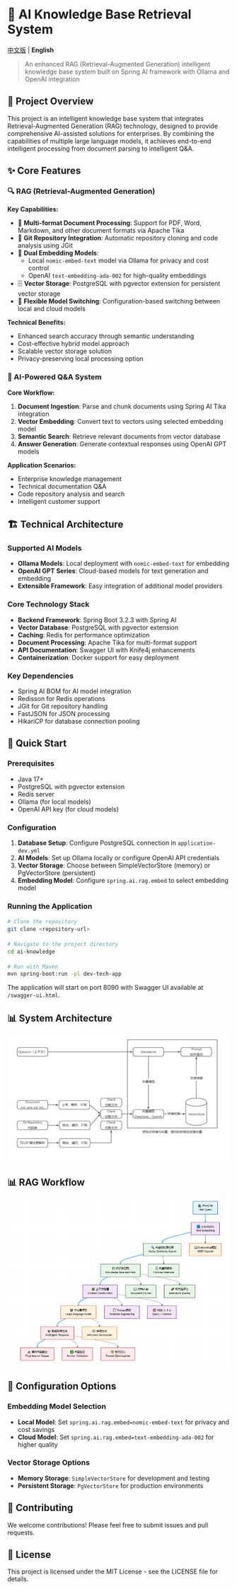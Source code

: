 # 🚀 AI Knowledge Base Retrieval System

[中文版](README_CN.md) | **English**

> An enhanced RAG (Retrieval-Augmented Generation) intelligent knowledge base system built on Spring AI framework with Ollama and OpenAI integration

## 📖 Project Overview

This project is an intelligent knowledge base system that integrates Retrieval-Augmented Generation (RAG) technology, designed to provide comprehensive AI-assisted solutions for enterprises. By combining the capabilities of multiple large language models, it achieves end-to-end intelligent processing from document parsing to intelligent Q&A.

## ✨ Core Features

### 🔍 RAG (Retrieval-Augmented Generation)

**Key Capabilities:**
- 📄 **Multi-format Document Processing**: Support for PDF, Word, Markdown, and other document formats via Apache Tika
- 🔗 **Git Repository Integration**: Automatic repository cloning and code analysis using JGit
- 🧠 **Dual Embedding Models**: 
  - Local `nomic-embed-text` model via Ollama for privacy and cost control
  - OpenAI `text-embedding-ada-002` for high-quality embeddings
- 🗄️ **Vector Storage**: PostgreSQL with pgvector extension for persistent vector storage
- 🔄 **Flexible Model Switching**: Configuration-based switching between local and cloud models

**Technical Benefits:**
- Enhanced search accuracy through semantic understanding
- Cost-effective hybrid model approach
- Scalable vector storage solution
- Privacy-preserving local processing option

### 🤖 AI-Powered Q&A System

**Core Workflow:**
1. **Document Ingestion**: Parse and chunk documents using Spring AI Tika integration
2. **Vector Embedding**: Convert text to vectors using selected embedding model
3. **Semantic Search**: Retrieve relevant documents from vector database
4. **Answer Generation**: Generate contextual responses using OpenAI GPT models

**Application Scenarios:**
- Enterprise knowledge management
- Technical documentation Q&A
- Code repository analysis and search
- Intelligent customer support

## 🏗️ Technical Architecture

### Supported AI Models
- **Ollama Models**: Local deployment with `nomic-embed-text` for embedding
- **OpenAI GPT Series**: Cloud-based models for text generation and embedding
- **Extensible Framework**: Easy integration of additional model providers

### Core Technology Stack
- **Backend Framework**: Spring Boot 3.2.3 with Spring AI
- **Vector Database**: PostgreSQL with pgvector extension
- **Caching**: Redis for performance optimization
- **Document Processing**: Apache Tika for multi-format support
- **API Documentation**: Swagger UI with Knife4j enhancements
- **Containerization**: Docker support for easy deployment

### Key Dependencies
- Spring AI BOM for AI model integration
- Redisson for Redis operations
- JGit for Git repository handling
- FastJSON for JSON processing
- HikariCP for database connection pooling

## 🚀 Quick Start

### Prerequisites
- Java 17+
- PostgreSQL with pgvector extension
- Redis server
- Ollama (for local models)
- OpenAI API key (for cloud models)

### Configuration

1. **Database Setup**: Configure PostgreSQL connection in `application-dev.yml`
2. **AI Models**: Set up Ollama locally or configure OpenAI API credentials
3. **Vector Storage**: Choose between SimpleVectorStore (memory) or PgVectorStore (persistent)
4. **Embedding Model**: Configure `spring.ai.rag.embed` to select embedding model

### Running the Application

```bash
# Clone the repository
git clone <repository-url>

# Navigate to the project directory
cd ai-knowledge

# Run with Maven
mvn spring-boot:run -pl dev-tech-app
```

The application will start on port 8090 with Swagger UI available at `/swagger-ui.html`.

## 📊 System Architecture

![System Architecture](docs/images/系统架构.png)

## 📊 RAG Workflow

![RAG Workflow](docs/images/RAG流程.png)

## 🔧 Configuration Options

### Embedding Model Selection
- **Local Model**: Set `spring.ai.rag.embed=nomic-embed-text` for privacy and cost savings
- **Cloud Model**: Set `spring.ai.rag.embed=text-embedding-ada-002` for higher quality

### Vector Storage Options
- **Memory Storage**: `SimpleVectorStore` for development and testing
- **Persistent Storage**: `PgVectorStore` for production environments

## 🤝 Contributing

We welcome contributions! Please feel free to submit issues and pull requests.

## 📄 License

This project is licensed under the MIT License - see the LICENSE file for details.

